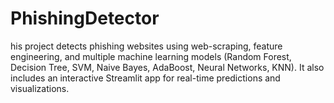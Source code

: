 # PhishingDetector
his project detects phishing websites using web-scraping, feature engineering, and multiple machine learning models (Random Forest, Decision Tree, SVM, Naive Bayes, AdaBoost, Neural Networks, KNN).   It also includes an interactive Streamlit app for real-time predictions and visualizations.
